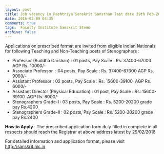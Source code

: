 ```yaml
---
layout: post
title: Job vacancy in Rashtriya Sanskrit Sansthan last date 29th Feb-2016   
date: 2016-02-09 04:35
comments: true
tags:  Faculty Institute Sanskrit Steno 
archive: false
---
```

Applications on prescribed format are invited from eligible Indian Nationals for following Teaching and Non-Teaching posts of Stenographers :

- Professor (Buddha Darshan) : 01 posts, Pay Scale : Rs. 37400-67000 AGP Rs. 10000/-  
- Associate Professor  : 04 posts, Pay Scale : Rs. 37400-67000 AGP Rs. 9000/-  
- Assistant Professor : 02 posts, Pay Scale : Rs. 15600-39100  AGP Rs. 6000/-   
- Assistant Director (Physical Education) : 01 post, Pay Scale : Rs. 15600-39100  AGP Rs. 6000/-   
- Stenographers Grade-I : 03 posts, Pay Scale : Rs. 5200-20200 grade pay Rs.4200 
- Stenographers Grade-II : 02 posts, Pay Scale : Rs. 5200-20200 grade pay Rs.2400

**How to Apply** : The prescribed application form duly filled in complete in all respects should reach the Registrar at above address  latest by 29/02/2016. 

For detailed information and application format, please visit <http://sanskrit.nic.in>  



